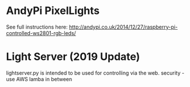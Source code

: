 # AndyPi PixelLights

See full instructions here: 
http://andypi.co.uk/2014/12/27/raspberry-pi-controlled-ws2801-rgb-leds/

# Light Server (2019 Update)

lightserver.py is intended to be used for controlling via the web.
security - use AWS lamba in between